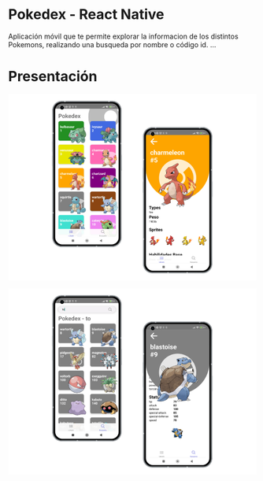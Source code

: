 # Pokedex - React Native

Aplicación móvil que te permite explorar la informacion de los distintos Pokemons, realizando una busqueda por nombre o código id.
...
# Presentación
![Pagina Home](https://github.com/ZitelliDZ/Pokedex-React-Native/blob/main/presentacion/HomeScreen.png?raw=true)

![Pagina Search](https://github.com/ZitelliDZ/Pokedex-React-Native/blob/main/presentacion/SearchScreen.png?raw=true)